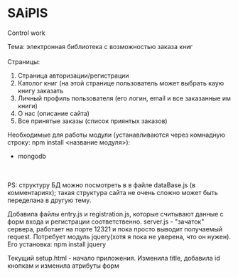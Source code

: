 # SAiPIS
Control work

Тема: электронная библиотека с возможностью заказа книг
<br>
<br>
Страницы:
<ol>
  <li>Страница авторизации/регистрации</li>
  <li>Католог книг (на этой странице пользователь может выбрать каую книгу заказать</li>
  <li>Личный профиль пользователя (его логин, email и все заказанные им книги)</li>
  <li>О нас (описание сайта)</li>
  <li>Все принятые заказы (список приянтых заказов)</li>
</ol>


Необходимые для работы модули (устанавливаются через комнадную строку: npm install <название модуля>):
<ul>
  <li>mongodb</li>
</ul>
<br><br>
PS: структуру БД можно посмотреть в в файле dataBase.js (в комментариях); такая структура сайта не очень сложно может быть переделана в другую тему.

Добавила файлы entry.js и registration.js, которые считывают данные с форм входа и регистрации соответственно. 
server.js - "зачаток" сервера, работает на порте 12321 и пока просто выводит получаемый request. Потребует модуль jquery(хотя я пока не уверена, что он нужен). Его установка: npm install jquery

Текущий setup.html - начало приложения. Изменила title, добавила id кнопкам и изменила атрибуты форм

